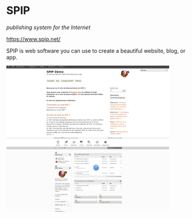 # SPIP 
_publishing system for the Internet_

https://www.spip.net/

SPIP is web software you can use to create a beautiful website, blog, or app. 

[![](screenshots/0_spip_index_small.png)](screenshots/0_spip_index.png) [![](screenshots/1_spip_admin_small.png)](screenshots/1_spip_admin.png)

